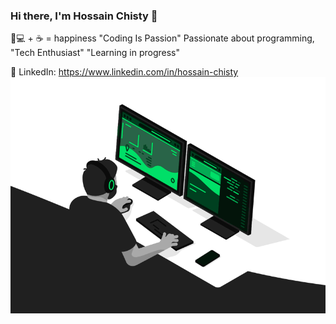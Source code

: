 ### Hi there, I'm Hossain Chisty 👋
👨💻 + ☕ = happiness
"Coding Is Passion"
Passionate about programming,
"Tech Enthusiast"
"Learning in progress"

💼 LinkedIn: https://www.linkedin.com/in/hossain-chisty
<img src="https://github.com/hossainchisty/hossainchisty/blob/main/4paradox-animation.gif">



